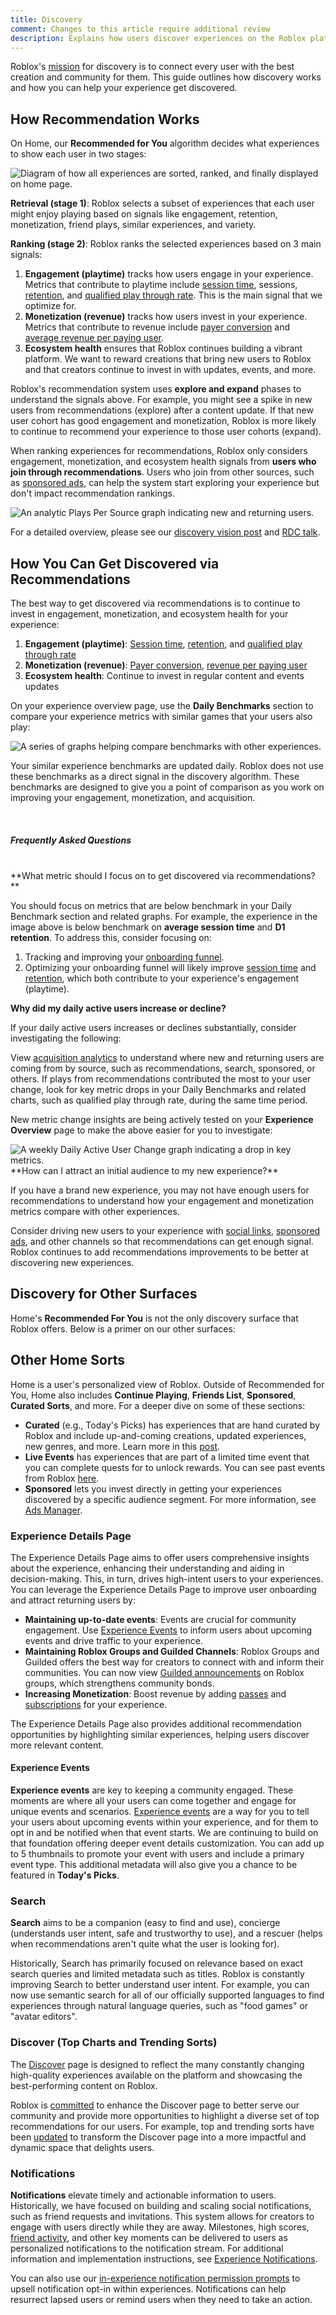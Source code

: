 ```yaml
---
title: Discovery
comment: Changes to this article require additional review
description: Explains how users discover experiences on the Roblox platform.
---
```


Roblox's [mission](https://devforum.roblox.com/t/discovery-on-roblox-past-present-and-future-vision/2859111) for discovery is to connect every user with the best creation and community for them. This guide outlines how discovery works and how you can help your experience get discovered.

## How Recommendation Works

On Home, our **Recommended for You** algorithm decides what experiences to show each user in two stages:

<img src="/assets/analytics/discovery/Retrieval-And-Ranking-Diagram.png" alt="Diagram of how all experiences are sorted, ranked, and finally displayed on home page." />

**Retrieval (stage 1)**: Roblox selects a subset of experiences that each user might enjoy playing based on signals like engagement, retention, monetization, friend plays, similar experiences, and variety.

**Ranking (stage 2)**: Roblox ranks the selected experiences based on 3 main signals:

1. **Engagement (playtime)** tracks how users engage in your experience. Metrics that contribute to playtime include [session time](./production/analytics/engagement.md#improving-average-session-time), sessions, [retention](./production/analytics/retention.md), and [qualified play through rate](./production/analytics/acquisition.md#improving-acquisition). This is the main signal that we optimize for.
2. **Monetization (revenue)** tracks how users invest in your experience. Metrics that contribute to revenue include [payer conversion](./production/analytics/monetization.md#improving-payer-conversion-rate) and [average revenue per paying user](./production/analytics/monetization.md#improving-average-revenue-per-paying-user-arppu).
3. **Ecosystem health** ensures that Roblox continues building a vibrant platform. We want to reward creations that bring new users to Roblox and that creators continue to invest in with updates, events, and more.

Roblox's recommendation system uses **explore and expand** phases to understand the signals above. For example, you might see a spike in new users from recommendations (explore) after a content update. If that new user cohort has good engagement and monetization, Roblox is more likely to continue to recommend your experience to those user cohorts (expand).

When ranking experiences for recommendations, Roblox only considers engagement, monetization, and ecosystem health signals from **users who join through recommendations**. Users who join from other sources, such as [sponsored ads](./production/promotion/ads-manager.md#sponsored-experiences), can help the system start exploring your experience but don't impact recommendation rankings.

<img src="/assets/analytics/discovery/Explore-And-Expand-Graph.png" alt="An analytic Plays Per Source graph indicating new and returning users." />

For a detailed overview, please see our [discovery vision post](https://devforum.roblox.com/t/discovery-on-roblox-past-present-and-future-vision/2859111) and [RDC talk](https://www.youtube-nocookie.com/embed/V1uFFUUCLpo).

## How You Can Get Discovered via Recommendations

The best way to get discovered via recommendations is to continue to invest in engagement, monetization, and ecosystem health for your experience:

1. **Engagement (playtime)**: [Session time](./production/analytics/engagement.md#improving-average-session-time), [retention](./production/analytics/retention.md), and [qualified play through rate](./production/analytics/acquisition.md#improving-acquisition)
2. **Monetization (revenue)**: [Payer conversion](./production/analytics/monetization.md#improving-payer-conversion-rate), [revenue per paying user](./production/analytics/monetization.md#improving-average-revenue-per-paying-user-arppu)
3. **Ecosystem health**: Continue to invest in regular content and events updates

On your experience overview page, use the **Daily Benchmarks** section to compare your experience metrics with similar games that your users also play:

<img src="/assets/analytics/discovery/Daily-Benchmark-Graphs.png" alt="A series of graphs helping compare benchmarks with other experiences." />

Your similar experience benchmarks are updated daily. Roblox does not use these benchmarks as a direct signal in the discovery algorithm. These benchmarks are designed to give you a point of comparison as you work on improving your engagement, monetization, and acquisition.

<br />
<h5>Frequently Asked Questions</h5>
<br />
**What metric should I focus on to get discovered via recommendations?**

You should focus on metrics that are below benchmark in your Daily Benchmark section and related graphs. For example, the experience in the image above is below benchmark on **average session time** and **D1 retention**. To address this, consider focusing on:

1. Tracking and improving your [onboarding funnel](./production/analytics/funnel-events.md).
2. Optimizing your onboarding funnel will likely improve [session time](./production/analytics/engagement.md#improving-average-session-time) and [retention](./production/analytics/retention.md), which both contribute to your experience's engagement (playtime).

**Why did my daily active users increase or decline?**

If your daily active users increases or declines substantially, consider investigating the following:

View [acquisition analytics](./production/analytics/acquisition.md) to understand where new and returning users are coming from by source, such as recommendations, search, sponsored, or others.
If plays from recommendations contributed the most to your user change, look for key metric drops in your Daily Benchmarks and related charts, such as qualified play through rate, during the same time period.

New metric change insights are being actively tested on your **Experience Overview** page to make the above easier for you to investigate:

<img src="/assets/analytics/discovery/Experience-Overview-Graph.png" alt="A weekly Daily Active User Change graph indicating a drop in key metrics." />
<br />
**How can I attract an initial audience to my new experience?**

If you have a brand new experience, you may not have enough users for recommendations to understand how your engagement and monetization metrics compare with other experiences.

Consider driving new users to your experience with [social links](/production/promotion/audience-engagement.md#linking-to-social-media), [sponsored ads](./production/promotion/ads-manager.md#sponsored-experiences), and other channels so that recommendations can get enough signal. Roblox continues to add recommendations improvements to be better at discovering new experiences.

## Discovery for Other Surfaces

Home's **Recommended For You** is not the only discovery surface that Roblox offers. Below is a primer on our other surfaces:

## Other Home Sorts

Home is a user's personalized view of Roblox. Outside of Recommended for You, Home also includes **Continue Playing**, **Friends List**, **Sponsored**, **Curated Sorts**, and more. For a deeper dive on some of these sections:

- **Curated** (e.g., Today's Picks) has experiences that are hand curated by Roblox and include up-and-coming creations, updated experiences, new genres, and more. Learn more in this [post](https://devforum.roblox.com/t/introducing-today%E2%80%99s-picks-a-new-curated-sort-on-home-pilot/2910867).
- **Live Events** has experiences that are part of a limited time event that you can complete quests for to unlock rewards. You can see past events from Roblox [here](https://www.roblox.com/groups/4111519/Roblox-Presents#!/about).
- **Sponsored** lets you invest directly in getting your experiences discovered by a specific audience segment. For more information, see [Ads Manager](./production/promotion/ads-manager.md#sponsored-experiences).

### Experience Details Page

The Experience Details Page aims to offer users comprehensive insights about the experience, enhancing their understanding and aiding in decision-making. This, in turn, drives high-intent users to your experiences. You can leverage the Experience Details Page to improve user onboarding and attract returning users by:

- **Maintaining up-to-date events**: Events are crucial for community engagement. Use [Experience Events](#experience-events) to inform users about upcoming events and drive traffic to your experience.
- **Maintaining Roblox Groups and Guilded Channels**: Roblox Groups and Guilded offers the best way for creators to connect with and inform their communities. You can now view [Guilded announcements](https://devforum.roblox.com/t/introducing-announcements-for-roblox-groups/2907426) on Roblox groups, which strengthens community bonds.
- **Increasing Monetization**: Boost revenue by adding [passes](./production/monetization/game-passes.md) and [subscriptions](./production/monetization/subscriptions.md) for your experience.

The Experience Details Page also provides additional recommendation opportunities by highlighting similar experiences, helping users discover more relevant content.

#### Experience Events

**Experience events** are key to keeping a community engaged. These moments are where all your users can come together and engage for unique events and scenarios. [Experience events](./production/promotion/experience-events.md) are a way for you to tell your users about upcoming events within your experience, and for them to opt in and be notified when that event starts. We are continuing to build on that foundation offering deeper event details customization. You can add up to 5 thumbnails to promote your event with users and include a primary event type. This additional metadata will also give you a chance to be featured in **Today's Picks**.

### Search

**Search** aims to be a companion (easy to find and use), concierge (understands user intent, safe and trustworthy to use), and a rescuer (helps when recommendations aren't quite what the user is looking for).

Historically, Search has primarily focused on relevance based on exact search queries and limited metadata such as titles. Roblox is constantly improving Search to better understand user intent. For example, you can now use semantic search for all of our officially supported languages to find experiences through natural language queries, such as "food games" or "avatar editors".

### Discover (Top Charts and Trending Sorts)

The [Discover](https://www.roblox.com/discover#/) page is designed to reflect the many constantly changing high-quality experiences available on the platform and showcasing the best-performing content on Roblox.

Roblox is [committed](https://devforum.roblox.com/t/discovery-on-roblox-past-present-and-future-vision/2859111) to enhance the Discover page to better serve our community and provide more opportunities to highlight a diverse set of top recommendations for our users. For example, top and trending sorts have been [updated](https://devforum.roblox.com/t/testing-an-enhanced-discover-page-top-charts-and-new-sorts/2954676) to transform the Discover page into a more impactful and dynamic space that delights users.

### Notifications

**Notifications** elevate timely and actionable information to users. Historically, we have focused on building and scaling social notifications, such as friend requests and invitations. This system allows for creators to engage with users directly while they are away. Milestones, high scores, [friend activity](https://devforum.roblox.com/t/user-mentions-in-experience-notifications/2980675), and other key moments can be delivered to users as personalized notifications to the notification stream. For additional information and implementation instructions, see [Experience Notifications](./cloud/open-cloud/experience-notifications.md).

You can also use our [in-experience notification permission prompts](https://devforum.roblox.com/t/introducing-in-experience-notification-permission-prompts/2909125) to upsell notification opt-in within experiences. Notifications can help resurrect lapsed users or remind users when they need to take an action.
